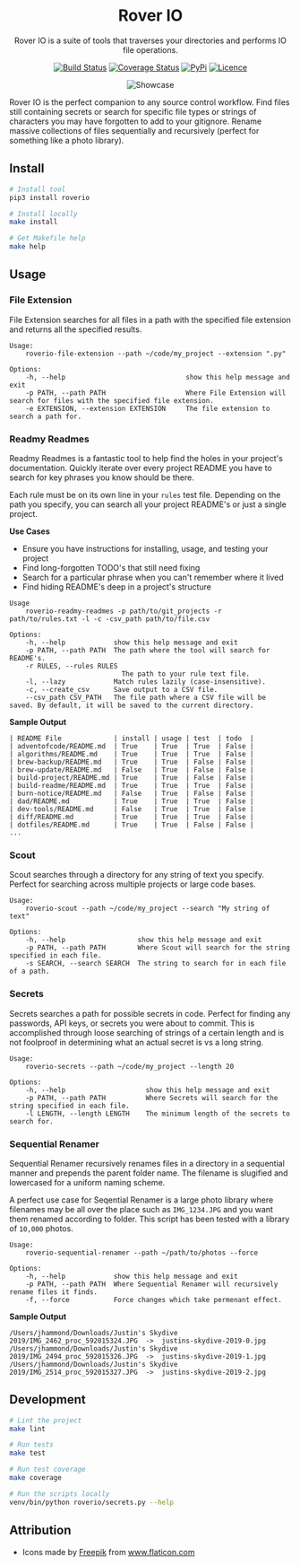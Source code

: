 <div align="center">

# Rover IO

Rover IO is a suite of tools that traverses your directories and performs IO file operations.

[![Build Status](https://github.com/Justintime50/roverio/workflows/build/badge.svg)](https://github.com/Justintime50/roverio/actions)
[![Coverage Status](https://coveralls.io/repos/github/Justintime50/roverio/badge.svg?branch=main)](https://coveralls.io/github/Justintime50/roverio?branch=main)
[![PyPi](https://img.shields.io/pypi/v/roverio)](https://pypi.org/project/roverio/)
[![Licence](https://img.shields.io/github/license/justintime50/roverio)](LICENSE)

<img src="assets/showcase.png" alt="Showcase">

</div>

Rover IO is the perfect companion to any source control workflow. Find files still containing secrets or search for specific file types or strings of characters you may have forgotten to add to your gitignore. Rename massive collections of files sequentially and recursively (perfect for something like a photo library).

## Install

```bash
# Install tool
pip3 install roverio

# Install locally
make install

# Get Makefile help
make help
```

## Usage

### File Extension

File Extension searches for all files in a path with the specified file extension and returns all the specified results.

```
Usage:
    roverio-file-extension --path ~/code/my_project --extension ".py"

Options:
    -h, --help                              show this help message and exit
    -p PATH, --path PATH                    Where File Extension will search for files with the specified file extension.
    -e EXTENSION, --extension EXTENSION     The file extension to search a path for.
```

### Readmy Readmes

Readmy Readmes is a fantastic tool to help find the holes in your project's documentation. Quickly iterate over every project README you have to search for key phrases you know should be there. 

Each rule must be on its own line in your `rules` test file. Depending on the path you specify, you can search all your project README's or just a single project.

**Use Cases**
* Ensure you have instructions for installing, usage, and testing your project
* Find long-forgotten TODO's that still need fixing
* Search for a particular phrase when you can't remember where it lived
* Find hiding README's deep in a project's structure

```
Usage
    roverio-readmy-readmes -p path/to/git_projects -r path/to/rules.txt -l -c -csv_path path/to/file.csv

Options:
    -h, --help            show this help message and exit
    -p PATH, --path PATH  The path where the tool will search for README's.
    -r RULES, --rules RULES
                            The path to your rule text file.
    -l, --lazy            Match rules lazily (case-insensitive).
    -c, --create_csv      Save output to a CSV file.
    --csv_path CSV_PATH   The file path where a CSV file will be saved. By default, it will be saved to the current directory.
```

**Sample Output**

```
| README File             | install | usage | test  | todo  |
| adventofcode/README.md  | True    | True  | True  | False |
| algorithms/README.md    | True    | True  | True  | False |
| brew-backup/README.md   | True    | True  | False | False |
| brew-update/README.md   | False   | True  | False | False |
| build-project/README.md | True    | True  | False | False |
| build-readme/README.md  | True    | True  | True  | False |
| burn-notice/README.md   | False   | True  | False | False |
| dad/README.md           | True    | True  | True  | False |
| dev-tools/README.md     | False   | True  | True  | False |
| diff/README.md          | True    | True  | True  | False |
| dotfiles/README.md      | True    | True  | False | False |
...
```

### Scout

Scout searches through a directory for any string of text you specify. Perfect for searching across multiple projects or large code bases.

```
Usage:
    roverio-scout --path ~/code/my_project --search "My string of text"

Options:
    -h, --help                  show this help message and exit
    -p PATH, --path PATH        Where Scout will search for the string specified in each file.
    -s SEARCH, --search SEARCH  The string to search for in each file of a path.
```

### Secrets

Secrets searches a path for possible secrets in code. Perfect for finding any passwords, API keys, or secrets you were about to commit. This is accomplished through loose searching of strings of a certain length and is not foolproof in determining what an actual secret is vs a long string.

```
Usage:
    roverio-secrets --path ~/code/my_project --length 20

Options:
    -h, --help                    show this help message and exit
    -p PATH, --path PATH          Where Secrets will search for the string specified in each file.
    -l LENGTH, --length LENGTH    The minimum length of the secrets to search for.
```

### Sequential Renamer

Sequential Renamer recursively renames files in a directory in a sequential manner and prepends the parent folder name. The filename is slugified and lowercased for a uniform naming scheme.

A perfect use case for Seqential Renamer is a large photo library where filenames may be all over the place such as `IMG_1234.JPG` and you want them renamed according to folder. This script has been tested with a library of `10,000` photos.

```
Usage:
    roverio-sequential-renamer --path ~/path/to/photos --force

Options:
    -h, --help            show this help message and exit
    -p PATH, --path PATH  Where Sequential Renamer will recursively rename files it finds.
    -f, --force           Force changes which take permenant effect.
```

**Sample Output**

```
/Users/jhammond/Downloads/Justin's Skydive 2019/IMG_2462_proc_592015324.JPG  ->  justins-skydive-2019-0.jpg
/Users/jhammond/Downloads/Justin's Skydive 2019/IMG_2494_proc_592015326.JPG  ->  justins-skydive-2019-1.jpg
/Users/jhammond/Downloads/Justin's Skydive 2019/IMG_2514_proc_592015327.JPG  ->  justins-skydive-2019-2.jpg
```

## Development

```bash
# Lint the project
make lint

# Run tests
make test

# Run test coverage
make coverage

# Run the scripts locally
venv/bin/python roverio/secrets.py --help
```

## Attribution

* Icons made by <a href="https://www.freepik.com" title="Freepik">Freepik</a> from <a href="https://www.flaticon.com/" title="Flaticon">www.flaticon.com</a>
